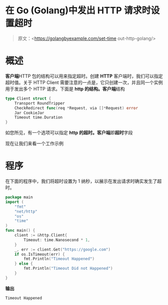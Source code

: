 # 在 Go (Golang)中发出 HTTP 请求时设置超时

> 原文：<https://golangbyexample.com/set-time out-http-golang/>

# **概述**

**客户端**HTTP 包的结构可以用来指定超时。创建 **HTTP** 客户端时，我们可以指定超时值。关于 HTTP Client 需要注意的一点是，它只创建一次，并且同一个实例用于发出多个 HTTP 请求。下面是 **http 的结构。客户端**结构

```go
type Client struct {
	Transport RoundTripper
	CheckRedirect func(req *Request, via []*Request) error
	Jar CookieJar
	Timeout time.Duration
}
```

如您所见，有一个选项可以指定 **http 的超时。客户端**即**超时**字段

现在让我们来看一个工作示例

# **程序**

在下面的程序中，我们将超时设置为 1 纳秒，以展示在发出请求时确实发生了超时。

```go
package main
import (
    "fmt"
    "net/http"
    "os"
    "time"
)
func main() {
    client := &http.Client{
        Timeout: time.Nanosecond * 1,
    }
    _, err := client.Get("https://google.com")
    if os.IsTimeout(err) {
        fmt.Println("Timeout Happened")
    } else {
        fmt.Println("Timeout Did not Happened")
    }
}
```

**输出**

```go
Timeout Happened
```